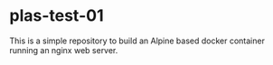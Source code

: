 # plas-test-01

This is a simple repository to build an Alpine based docker container running an nginx web server.

